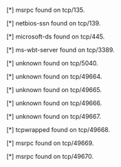 [*] msrpc found on tcp/135.



[*] netbios-ssn found on tcp/139.



[*] microsoft-ds found on tcp/445.



[*] ms-wbt-server found on tcp/3389.



[*] unknown found on tcp/5040.



[*] unknown found on tcp/49664.



[*] unknown found on tcp/49665.



[*] unknown found on tcp/49666.



[*] unknown found on tcp/49667.



[*] tcpwrapped found on tcp/49668.



[*] msrpc found on tcp/49669.



[*] msrpc found on tcp/49670.



